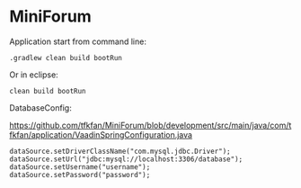 # MiniForum

Application start from command line:

```
.gradlew clean build bootRun
```

Or in eclipse:

```
clean build bootRun
```

DatabaseConfig:

https://github.com/tfkfan/MiniForum/blob/development/src/main/java/com/tfkfan/application/VaadinSpringConfiguration.java

```
dataSource.setDriverClassName("com.mysql.jdbc.Driver");
dataSource.setUrl("jdbc:mysql://localhost:3306/database");
dataSource.setUsername("username");
dataSource.setPassword("password");
```
